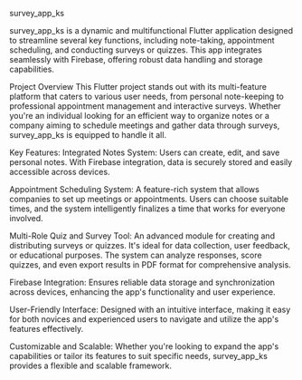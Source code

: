 survey_app_ks

survey_app_ks is a dynamic and multifunctional Flutter application designed to streamline several key functions, including note-taking, appointment scheduling, and conducting surveys or quizzes. This app integrates seamlessly with Firebase, offering robust data handling and storage capabilities.

Project Overview
This Flutter project stands out with its multi-feature platform that caters to various user needs, from personal note-keeping to professional appointment management and interactive surveys. Whether you're an individual looking for an efficient way to organize notes or a company aiming to schedule meetings and gather data through surveys, survey_app_ks is equipped to handle it all.

Key Features:
Integrated Notes System: Users can create, edit, and save personal notes. With Firebase integration, data is securely stored and easily accessible across devices.

Appointment Scheduling System: A feature-rich system that allows companies to set up meetings or appointments. Users can choose suitable times, and the system intelligently finalizes a time that works for everyone involved.

Multi-Role Quiz and Survey Tool: An advanced module for creating and distributing surveys or quizzes. It's ideal for data collection, user feedback, or educational purposes. The system can analyze responses, score quizzes, and even export results in PDF format for comprehensive analysis.

Firebase Integration: Ensures reliable data storage and synchronization across devices, enhancing the app's functionality and user experience.

User-Friendly Interface: Designed with an intuitive interface, making it easy for both novices and experienced users to navigate and utilize the app's features effectively.

Customizable and Scalable: Whether you're looking to expand the app's capabilities or tailor its features to suit specific needs, survey_app_ks provides a flexible and scalable framework.
